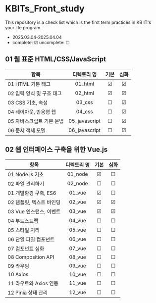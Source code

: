 # KBITs_Front_study
This repository is a check list which is the first term practices in KB IT's your life program.
- 2025.03.04-2025.04.04
- complete: ☑ uncomplete: ☐

## 01 웹 표준 HTML/CSS/JavaScript

| 항목 | 디렉토리 명 | 기본 | 심화 | 
|------|:----:|:----:|:----:|
| 01 HTML 기본 태그 | 01_html | ☑ | ☑ | 
| 02 입력 양식 및 구조 태그 | 02_html | ☑ | ☑ |  
| 03 CSS 기초, 속성 | 03_css | ☐ | ☑ |  
| 04 레이아웃, 반응형 웹 | 04_css | ☐ | ☑ |  
| 05 자바스크립트 기본 문법 | 05_javascript | ☐ | ☑ |  
| 06 문서 객체 모델 | 06_javascript | ☐ | ☑ | 


## 02 웹 인터페이스 구축을 위한 Vue.js

| 항목 | 디렉토리 명 | 기본 | 심화 | 
|------|:----:|:----:|:----:|
| 01 Node.js 기초 | 01_node | ☑ | ☐ |  
| 02 파일 관리하기 | 02_node | ☐ | ☐ |  
| 01 개발환경 구축, ES6 | 01_vue | ☑ | ☐ | 
| 02 템플릿, 텍스트 바인딩 | 02_vue | ☑ | ☑ | 
| 03 Vue 인스턴스, 이벤트 | 03_vue | ☑ | ☑ | 
| 04 부트스트랩 | 04_vue | ☐ | ☐ | 
| 05 스타일 처리 | 05_vue | ☐ | ☐ | 
| 06 단일 파일 컴포넌트 | 06_vue | ☐ | ☐ | 
| 07 컴포넌트 심화 | 07_vue | ☐ | ☐ |  
| 08 Composition API | 08_vue | ☐ | ☐ |  
| 09 라우팅 | 09_vue | ☐ | ☐ |  
| 10 Axios | 10_vue | ☐ | ☐ |  
| 11 라우트와 Axios 연동 | 11_vue | ☐ | ☐ |  
| 12 Pinia 상태 관리 | 12_vue | ☐ | ☐ |  


